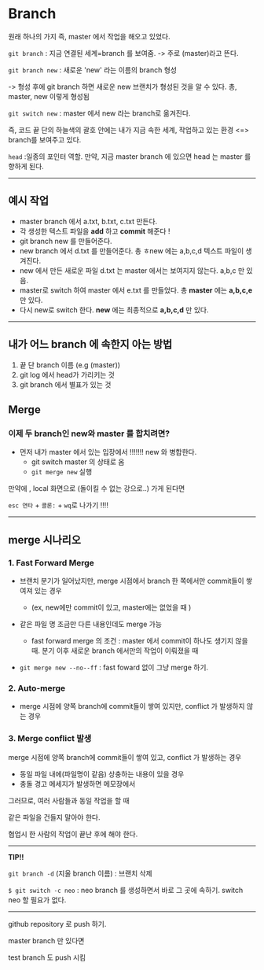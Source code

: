 # Branch

원래 하나의 가지 즉, master 에서 작업을 해오고 있었다.

`git branch` : 지금 연결된 세계=branch 를 보여줌. -> 주로  (master)라고 뜬다.  

`git branch new` : 새로운 'new' 라는 이름의 branch  형성

-> 형성 후에 git branch 하면 새로운 new 브랜치가 형성된 것을 알 수 있다. 총, master, new 이렇게 형성됨 

`git switch new` : master 에서 new 라는 branch로 옮겨진다. 

즉, 코드 끝 단의 하늘색의 괄호 안에는 내가 지금 속한 세계, 작업하고 있는 환경 <=> branch를 보여주고 있다. 

`head` :일종의 포인터 역할.  만약, 지금 master branch 에 있으면 head 는 master 를 향하게 된다.

--------

## 예시 작업

- master branch  에서 a.txt, b.txt, c.txt 만든다.
-  각 생성한 텍스트 파일을 **add** 하고 **commit** 해준다 ! 
- git branch new 를 만들어준다.
- new branch 에서 d.txt 를 만들어준다. 총 ㅎnew 에는 a,b,c,d 텍스트 파일이 생겨진다.
- new 에서 만든 새로운 파일 d.txt 는 master 에서는 보여지지 않는다.  a,b,c 만 있음.
- master로 switch 하여 master 에서 e.txt 를 만들었다.  총 **master** 에는 **a,b,c,e** 만 있다.
- 다시 new로 switch 한다. **new** 에는 최종적으로 **a,b,c,d** 만 있다.

----

## 내가 어느 branch 에 속한지 아는 방법

1. 끝 단 branch 이름 (e.g (master))
2. git log 에서 head가 가리키는 것
3. git branch 에서 별표가 있는 것



## Merge

### 이제 두  branch인 new와 master  를 합치려면?

- 먼저 내가 master 에서 있는 입장에서 !!!!!!! new 와 병합한다. 
  - git switch master 의 상태로 옴
  - `git merge new`  실행 

만약에 , local 화면으로 (돌이킬 수 없는 강으로..) 가게 된다면 

`esc 연타` + `콜론:` + `wq`로 나가기 !!!!

------------

## merge 시나리오

### 1. Fast Forward Merge

- 브랜치 분기가 일어났지만, merge 시점에서 branch 한 쪽에서만 commit들이 쌓여져 있는 경우
  - (ex, new에만 commit이 있고, master에는 없었을 때 )
- 같은 파일 명 조금만 다른 내용인데도 merge 가능
  - fast forward merge 의 조건 : master 에서 commit이 하나도 생기지 않을 때.  분기 이후 새로운 branch 에서만의 작업이 이뤄졌을 때 

- `git merge new --no--ff` : fast foward 없이 그냥 merge 하기. 





### 2. Auto-merge

- merge 시점에 양쪽 branch에 commit들이 쌓여 있지만, conflict 가 발생하지 않는 경우



### 3. Merge conflict 발생

merge 시점에 양쪽 branch에 commit들이 쌓여 있고, conflict 가 발생하는 경우 

- 동일 파일 내에(파일명이 같음) 상충하는 내용이 있을 경우 
- 충돌 경고 메세지가 발생하면 메모장에서 

그러므로, 여러 사람들과 동일 작업을 할 때 

같은 파일을 건들지 말아야 한다. 

협업시 한 사람의 작업이 끝난 후에 해야 한다. 



---------

**TIP!!**

`git branch -d` (지울 branch 이름) : 브랜치 삭제 

`$ git switch -c neo` : neo branch 를 생성하면서 바로 그 곳에 속하기. switch neo 할 필요가 없다.  

-------------



github repository 로 push 하기.

master branch 만 있다면

test branch 도 push 시킴




